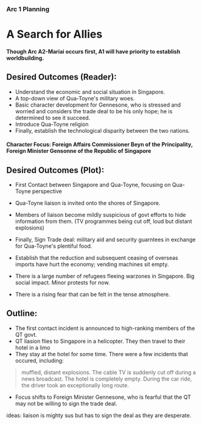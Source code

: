 ### Arc 1 Planning
# A Search for Allies

#### Though Arc A2-Mariai occurs first, A1 will have priority to establish worldbuilding.
## Desired Outcomes (Reader):
- Understand the economic and social situation in Singapore.
- A top-down view of Qua-Toyne's military woes.
- Basic character development for Gennesone, who is stressed and worried and considers the trade deal to be his only hope; he is determined to see it succeed.
- Introduce Qua-Toyne religion
- Finally, establish the technological disparity between the two nations.
#### Character Focus: Foreign Affairs Commissioner Beyn of the Principality, Foreign Minister Gensonne of the Republic of Singapore

## Desired Outcomes (Plot):
- First Contact between Singapore and Qua-Toyne, focusing on Qua-Toyne perspective
- Qua-Toyne liaison is invited onto the shores of Singapore.
- Members of liaison become mildly suspicious of govt efforts to hide information from them. (TV programmes being cut off, loud but distant explosions)
- Finally, Sign Trade deal: military aid and security guarntees in exchange for Qua-Toyne's plentiful food.

- Establish that the reduction and subsequent ceasing of overseas imports have hurt the economy; vending machines sit empty.
- There is a large number of refugees fleeing warzones in Singapore. Big social impact. Minor protests for now.
- There is a rising fear that can be felt in the tense atmosphere.
 
## Outline:
- The first contact incident is announced to high-ranking members of the QT govt.
- QT liasion flies to Singapore in a helicopter. They then travel to their hotel in a limo
- They stay at the hotel for some time. There were a few incidents that occured, including:
> muffled, distant explosions.
> The cable TV is suddenly cut off during a news broadcast. 
> The hotel is completely empty. 
> During the car ride, the driver took an exceptionally long route. 
- Focus shifts to Foreign Minister Gennesone, who is fearful that the QT may not be willing to sign the trade deal.   


ideas: liaison is mighty sus but has to sign the deal as they are desperate. 
